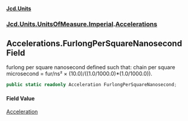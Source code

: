 #### [Jcd.Units](index 'index')
### [Jcd.Units.UnitsOfMeasure.Imperial](Jcd.Units.UnitsOfMeasure.Imperial 'Jcd.Units.UnitsOfMeasure.Imperial').[Accelerations](Accelerations 'Jcd.Units.UnitsOfMeasure.Imperial.Accelerations')

## Accelerations.FurlongPerSquareNanosecond Field

furlong per square nanosecond defined such that: chain per square microsecond = fur/ns² ×
(10.0)/((1.0/1000.0)*(1.0/1000.0)).

```csharp
public static readonly Acceleration FurlongPerSquareNanosecond;
```

#### Field Value
[Acceleration](Acceleration 'Jcd.Units.UnitTypes.Acceleration')